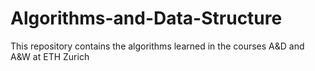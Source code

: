 # Algorithms-and-Data-Structure
This repository contains the algorithms learned in the courses A&D and A&W at ETH Zurich
